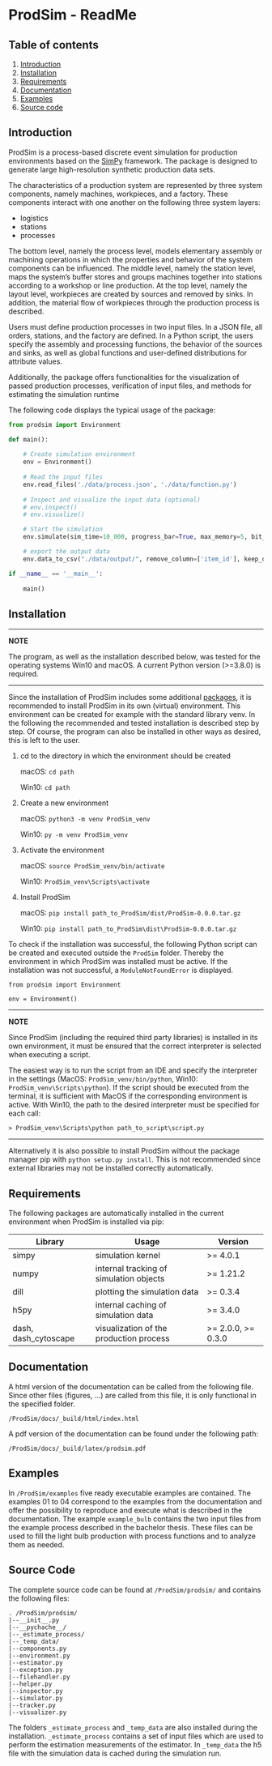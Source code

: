 # ProdSim - ReadMe

## Table of contents 

1. [Introduction](#introduction)
1. [Installation](#installation)
1. [Requirements](#requirements)
1. [Documentation](#documentation) 
1. [Examples](#examples)
1. [Source code](#sourcecode)

## <a id="introduction"></a>Introduction

ProdSim is a process-based discrete event simulation for production environments based on the 
[SimPy](https://simpy.readthedocs.io/en/latest/contents.html) framework. The package is designed to generate large 
high-resolution synthetic production data sets.

The characteristics of a production system are represented by three system components, namely machines, workpieces, and 
a factory. These components interact with one another on the following three system layers:

* logistics 
* stations
* processes

The bottom level, namely the process level, models elementary assembly or machining operations in which the properties 
and behavior of the system components can be influenced. The middle level, namely the station level, maps the system’s 
buffer stores and groups machines together into stations according to a workshop or line production. At the top level, 
namely the layout level, workpieces are created by sources and removed by sinks. In addition, the material flow of 
workpieces through the production process is described.

Users must define production processes in two input files. In a JSON file, all orders, stations, and the factory are 
defined. In a Python script, the users specify the assembly and processing functions, the behavior of the sources and 
sinks, as well as global functions and user-defined distributions for attribute values.

Additionally, the package offers functionalities for the visualization of passed production processes, verification of 
input files, and methods for estimating the simulation runtime

The following code displays the typical usage of the package:

```python 
from prodsim import Environment 

def main():
    
    # Create simulation environment
    env = Environment()
    
    # Read the input files
    env.read_files('./data/process.json', './data/function.py')
    
    # Inspect and visualize the input data (optional)
    # env.inspect()
    # env.visualize()

    # Start the simulation
    env.simulate(sim_time=10_000, progress_bar=True, max_memory=5, bit_type=64)

    # export the output data
    env.data_to_csv("./data/output/", remove_column=['item_id'], keep_original=True)

if __name__ == '__main__':
    
    main()
```

## <a id="installation"></a>Installation 

---
**NOTE**

The program, as well as the installation described below, was tested for the operating systems Win10 and macOS.  A 
current Python version (>=3.8.0) is required.

---

Since the installation of ProdSim includes some additional [packages](#requirements), it is recommended to install 
ProdSim in its own (virtual) environment. This environment can be created for example with the standard library venv. In 
the following the recommended and tested installation is described step by step. Of course, the program can also be 
installed in other ways as desired, this is left to the user.

1. cd to the directory in which the environment should be created 
   
    macOS: ``cd path``
    
    Win10: ``cd path``

1. Create a new environment 

    macOS: ``python3 -m venv ProdSim_venv``
      
    Win10: ``py -m venv ProdSim_venv``

1. Activate the environment
    
    macOS: ``source ProdSim_venv/bin/activate``
    
    Win10: ``ProdSim_venv\Scripts\activate``

1. Install ProdSim
  
    macOS: ``pip install path_to_ProdSim/dist/ProdSim-0.0.0.tar.gz``

    Win10: ``pip install path_to_ProdSim\dist\ProdSim-0.0.0.tar.gz``

To check if the installation was successful, the following Python script can be created and executed outside the 
``ProdSim`` folder. Thereby the environment in which ProdSim was installed must be active. If the installation was not 
successful, a ``ModuleNotFoundError`` is displayed. 

```
from prodsim import Environment 

env = Environment() 
```

---
**NOTE**

Since ProdSim (including the required third party libraries) is installed in its own environment, it must be ensured 
that the correct interpreter is selected when executing a script. 

The easiest way is to run the script from an IDE and specify the interpreter in the settings (MacOS: 
``ProdSim_venv/bin/python``, Win10: ``ProdSim_venv\Scripts\python``). If the script should be executed from the 
terminal, it is sufficient with MacOS if the corresponding environment is active. With Win10, the path to the desired 
interpreter must be specified for each call: 

```
> ProdSim_venv\Scripts\python path_to_script\script.py  
```

---

Alternatively it is also possible to install ProdSim without the package manager pip with ``python setup.py install``. 
This is not recommended since external libraries may not be installed correctly automatically.

## <a id="requirements"></a>Requirements

The following packages are automatically installed in the current environment when ProdSim is installed via pip:

| Library              | Usage                                   | Version               | 
| -------------------- | --------------------------------------- | --------------------- |
| simpy                | simulation kernel                       | \>= 4.0.1             |
| numpy                | internal tracking of simulation objects | \>= 1.21.2            |
| dill                 | plotting the simulation data            | \>= 0.3.4             |
| h5py                 | internal caching of simulation data     | \>= 3.4.0             | 
| dash, dash_cytoscape | visualization of the production process | \>= 2.0.0, \>= 0.3.0  |

## <a id="documentation"></a>Documentation

A html version of the documentation can be called from the following file. Since other files (figures, ...) are called 
from this file, it is only functional in the specified folder.  

`` /ProdSim/docs/_build/html/index.html ``

A pdf version of the documentation can be found under the following path:

`` /ProdSim/docs/_build/latex/prodsim.pdf ``

## <a id="examples"></a>Examples

In ``/ProdSim/examples`` five ready executable examples are contained. The examples 01 to 04 correspond to the examples 
from the documentation and offer the possibility to reproduce and execute what is described in the documentation. The 
example ``example_bulb`` contains the two input files from the example process described in the bachelor thesis. These 
files can be used to fill the light bulb production with process functions and to analyze them as needed. 

## <a id="sourcecode"></a>Source Code

The complete source code can be found at ``/ProdSim/prodsim/`` and contains the following files:

```
. /ProdSim/prodsim/
|--__init__.py
|--__pychache__/
|--_estimate_process/
|--_temp_data/
|--components.py
|--environment.py
|--estimator.py
|--exception.py
|--filehandler.py
|--helper.py
|--inspector.py
|--simulator.py
|--tracker.py
|--visualizer.py
```

The folders ``_estimate_process`` and ``_temp_data`` are also installed during the installation. 
``_estimate_process`` contains a set of input files which are used to perform the estimation measurements of the 
estimator. In ``_temp_data`` the h5 file with the simulation data is cached during the simulation run.
